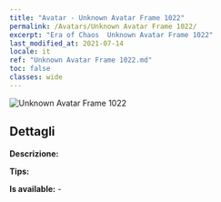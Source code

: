 ```yaml
---
title: "Avatar - Unknown Avatar Frame 1022"
permalink: /Avatars/Unknown Avatar Frame 1022/
excerpt: "Era of Chaos  Unknown Avatar Frame 1022"
last_modified_at: 2021-07-14
locale: it
ref: "Unknown Avatar Frame 1022.md"
toc: false
classes: wide
---
```

 ![Unknown Avatar Frame 1022](/images/a/avatarFrame_22.png)

## Dettagli

 **Descrizione:**  

 **Tips:**  

 **Is available:**  - 

